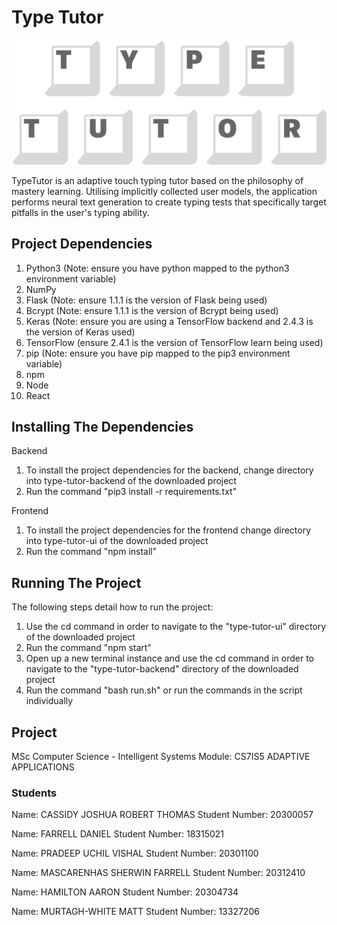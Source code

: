 # Type Tutor

<p align="center">
  <img src="https://github.com/httpdaniel/type-tutor/blob/main/type-tutor-ui/src/assets/logos/TypeTutor_Logo_Transparent.png" width="700">
</p>


TypeTutor is an adaptive touch typing tutor based on the philosophy of mastery learning. Utilising implicitly collected user models, the application performs neural text generation to create typing tests that specifically target pitfalls in the user's typing ability.

## Project Dependencies

1. Python3 (Note: ensure you have python mapped to the python3 environment variable)
2. NumPy
3. Flask (Note: ensure 1.1.1 is the version of Flask being used)
4. Bcrypt (Note: ensure 1.1.1 is the version of Bcrypt being used)
5. Keras (Note: ensure you are using a TensorFlow backend and 2.4.3 is the version of Keras used)
6. TensorFlow (ensure 2.4.1 is the version of TensorFlow learn being used)
7. pip (Note: ensure you have pip mapped to the pip3 environment variable)
8. npm
9. Node
10. React

## Installing The Dependencies

Backend

1. To install the project dependencies for the backend, change directory into type-tutor-backend of the downloaded project
2. Run the command "pip3 install -r requirements.txt"

Frontend

1. To install the project dependencies for the frontend change directory into type-tutor-ui of the downloaded project
2. Run the command "npm install"

## Running The Project

The following steps detail how to run the project:

1. Use the cd command in order to navigate to the "type-tutor-ui" directory of the downloaded project
2. Run the command "npm start"
3. Open up a new terminal instance and use the cd command in order to navigate to the "type-tutor-backend" directory of the downloaded project
4. Run the command "bash run.sh" or run the commands in the script individually

## Project

MSc Computer Science - Intelligent Systems
Module: CS7IS5 ADAPTIVE APPLICATIONS

### Students

Name: CASSIDY JOSHUA ROBERT THOMAS
Student Number: 20300057

Name: FARRELL DANIEL
Student Number: 18315021

Name: PRADEEP UCHIL VISHAL
Student Number: 20301100

Name: MASCARENHAS SHERWIN FARRELL
Student Number: 20312410

Name: HAMILTON AARON
Student Number: 20304734

Name: MURTAGH-WHITE MATT
Student Number: 13327206
